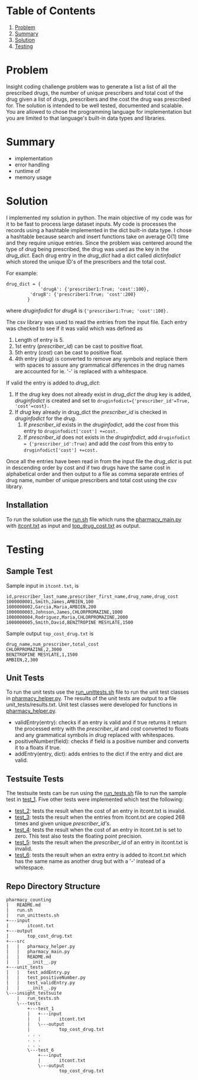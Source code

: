 # Table of Contents
1. [Problem](README.md#problem)
2. [Summary](README.md#summary)
3. [Solution](README.md#solution)
4. [Testing](README.md#testing)

# Problem

Insight coding challenge problem was to generate a list a list of all the prescribed drugs, the number of unique prescribers and total cost of the drug given a list of drugs, prescribers and the cost the drug was prescribed for. The solution is intended to be well tested, documented and scalable. You are allowed to chose the programming language for implementation but you are limited to that language's built-in data types and libraries.

# Summary
* implementation
* error handling
* runtime of 
* memory usage

# Solution

I implemented my solution in python. The main objective of my code was for it to be fast to process large dataset inputs. My code is processes the records using a hashtable implemented in the dict built-in data type. I chose a hashtable because search and insert functions take on average O(1) time and they require unique entries. Since the problem was centered around the type of drug being prescribed, the drug was used as the key in the *drug_dict*. Each drug entry in the *drug_dict* had a dict called *dictinfodict* which stored the unique ID's of the prescribers and the total cost.

For example:

```
drug_dict = {
             'drugA': {'prescriber1:True; 'cost':100},
	     'drugB': {'prescriber1:True; 'cost':200}
	    }
```

where *druginfodict* for *drugA* is `{'prescriber1:True; 'cost':100}.`

The csv library was used to read the entries from the input file. Each entry was checked to see if it was valid which was defined as
1. Length of entry is 5.
2. 1st entry (*prescriber_id*) can be cast to positive float.
3. 5th entry (*cost*) can be cast to positive float.
4. 4th entry (*drug*) is converted to remove any symbols and replace them with spaces to assure any grammatical differences in the drug names are accounted for ie. '-' is replaced with a whitespace.

If valid the entry is added to *drug_dict*:
1. If the *drug* key does not already exist in *drug_dict* the *drug* key is added, *druginfodict* is created and set to `druginfodict={'prescriber_id'=True, 'cost'=cost}.`
2. If *drug* key already in drug_dict the *prescriber_id* is checked in *druginfodict* for the *drug*.
	1. If *prescriber_id* exists in the *druginfodict*, add the *cost* from this entry to `druginfodict['cost'] +=cost.`
	2. If *prescriber_id* does not exists in the *druginfodict*, add `druginfodict = {'prescriber_id':True}` and add the *cost* from this entry to `druginfodict['cost'] +=cost.`

Once all the entries have been read in from the input file the *drug_dict* is put in descending order by cost and if two drugs have the same cost in alphabetical order and then output to a file as comma separate entries of drug name, number of unique prescribers and total cost using the csv library.

## Installation
To run the solution use the [run.sh](https://github.com/souzanmirza/pharmacy_counting/blob/master/run.sh) file which runs the [pharmacy_main.py](https://github.com/souzanmirza/pharmacy_counting/blob/master/src/pharmacy_main.py) with [itcont.txt](https://github.com/souzanmirza/pharmacy_counting/blob/master/input/itcont.txt) as input and [top_drug_cost.txt](https://github.com/souzanmirza/pharmacy_counting/blob/master/output/top_cost_drug.txt) as output. 

# Testing

## Sample Test

Sample input in `itcont.txt`, is
```
id,prescriber_last_name,prescriber_first_name,drug_name,drug_cost
1000000001,Smith,James,AMBIEN,100
1000000002,Garcia,Maria,AMBIEN,200
1000000003,Johnson,James,CHLORPROMAZINE,1000
1000000004,Rodriguez,Maria,CHLORPROMAZINE,2000
1000000005,Smith,David,BENZTROPINE MESYLATE,1500
```

Sample output `top_cost_drug.txt` is
```
drug_name,num_prescriber,total_cost
CHLORPROMAZINE,2,3000
BENZTROPINE MESYLATE,1,1500
AMBIEN,2,300
```

## Unit Tests

To run the unit tests use the [run_unittests.sh](https://github.com/souzanmirza/pharmacy_counting/blob/master/run_unittests.sh) file to run the unit test classes in [pharmacy_helper.py](https://github.com/souzanmirza/pharmacy_counting/blob/master/src/pharmacy_helper.py). The results of the unit tests are output to a file unit_tests/results.txt. Unit test classes were developed for functions in [pharmacy_helper.py](https://github.com/souzanmirza/pharmacy_counting/blob/master/src/pharmacy_helper.py). 
* validEntry(entry): checks if an entry is valid and if true returns it return the processed entry with the *prescriber_id* and *cost* converted to floats and any grammatical symbols in *drug* replaced with whitespaces. 
* positiveNumber(field): checks if field is a positive number and converts it to a floats if true.
* addEntry(entry, dict): adds entries to the dict if the entry and dict are valid.

## Testsuite Tests

The testsuite tests can be run using the [run_tests.sh](https://github.com/souzanmirza/pharmacy_counting/blob/master/insight_testsuite/run_tests.sh) file to run the sample test in [test_1](https://github.com/souzanmirza/pharmacy_counting/tree/master/insight_testsuite/tests/test_1). Five other tests were implemented which test the following:
* [test_2](https://github.com/souzanmirza/pharmacy_counting/tree/master/insight_testsuite/tests/test_2): tests the result when the cost of an entry in itcont.txt is invalid.
* [test_3](https://github.com/souzanmirza/pharmacy_counting/tree/master/insight_testsuite/tests/test_3): tests the result when the entries from itcont.txt are copied 268 times and given unique *prescriber_id's*.
* [test_4](https://github.com/souzanmirza/pharmacy_counting/tree/master/insight_testsuite/tests/test_4): tests the result when the cost of an entry in itcont.txt is set to zero. This test also tests the floating point precision.
* [test_5](https://github.com/souzanmirza/pharmacy_counting/tree/master/insight_testsuite/tests/test_5): tests the result when the *prescriber_id* of an entry in itcont.txt is invalid.
* [test_6](https://github.com/souzanmirza/pharmacy_counting/tree/master/insight_testsuite/tests/test_6): tests the result when an extra entry is added to itcont.txt which has the same name as another drug but with a '-' instead of a whitespace.

## Repo Directory Structure
```
pharmacy_counting
|   README.md
|   run.sh
|   run_unittests.sh
+---input
|       itcont.txt
+---output
|       top_cost_drug.txt
+---src
|   |   pharmacy_helper.py
|   |   pharmacy_main.py
|   |   README.md
|   |   __init__.py
+---unit_tests
|   |   test_addEntry.py
|   |   test_positiveNumber.py
|   |   test_validEntry.py
|   |   __init__.py
\---insight_testsuite
    |   run_tests.sh
    \---tests
        +---test_1
        |   +---input
        |   |       itcont.txt
        |   \---output
        |           top_cost_drug.txt
        . . . 
        . . .
        . . .
        \---test_6  
            +---input
            |       itcont.txt   
            \---output
                    top_cost_drug.txt 
```            


